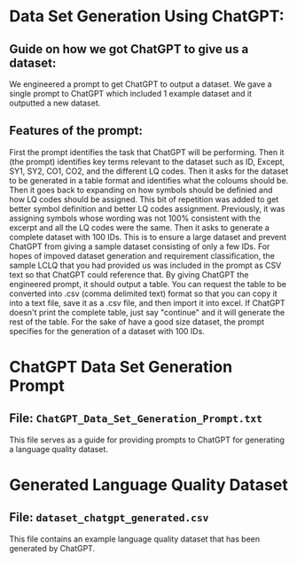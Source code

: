 # Data Set Generation Using ChatGPT:

## Guide on how we got ChatGPT to give us a dataset:

We engineered a prompt to get ChatGPT to output a dataset. We gave a single prompt to ChatGPT which included 1 example dataset and it outputted a new dataset.

## Features of the prompt:
First the prompt identifies the task that ChatGPT will be performing.
Then it (the prompt) identifies key terms relevant to the dataset such as ID, Except, SY1, SY2, CO1, CO2, and the different LQ codes.
Then it asks for the dataset to be generated in a table format and identifies what the coloums should be.
Then it goes back to expanding on how symbols should be definied and how LQ codes should be assigned. This bit of repetition was added to get better symbol definition and better LQ codes assignment. Previously, it was assigning symbols whose wording was not 100% consistent with the excerpt and all the LQ codes were the same.
Then it asks to generate a complete dataset with 100 IDs. This is to ensure a large dataset and prevent ChatGPT from giving a sample dataset consisting of only a few IDs.
For hopes of impoved dataset generation and requirement classification, the sample LCLQ that you had provided us was included in the prompt as CSV text so that ChatGPT could reference that.
By giving ChatGPT the engineered prompt, it should output a table. You can request the table to be converted into .csv (comma delimited text) format so that you can copy it into a text file, save it as a .csv file, and then import it into excel.
If ChatGPT doesn't print the complete table, just say "continue" and it will generate the rest of the table.
For the sake of have a good size dataset, the prompt specifies for the generation of a dataset with 100 IDs.

# ChatGPT Data Set Generation Prompt

## File: `ChatGPT_Data_Set_Generation_Prompt.txt`

This file serves as a guide for providing prompts to ChatGPT for generating a language quality dataset.

# Generated Language Quality Dataset

## File: `dataset_chatgpt_generated.csv`

This file contains an example language quality dataset that has been generated by ChatGPT.
